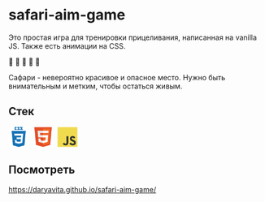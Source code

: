# safari-aim-game
Это простая игра для тренировки прицеливания, написанная на vanilla JS. Также есть анимации на CSS.

:giraffe: :elephant: :snake: :zebra: :lion:

Сафари - невероятно красивое и опасное место. Нужно быть внимательным и метким, чтобы остаться живым.

## Стек
<img src="https://github.com/devicons/devicon/blob/master/icons/css3/css3-plain-wordmark.svg"  title="CSS3" alt="CSS" width="40" height="40"/>&nbsp;
<img src="https://github.com/devicons/devicon/blob/master/icons/html5/html5-original.svg" title="HTML5" alt="HTML" width="40" height="40"/>&nbsp;
<img src="https://github.com/devicons/devicon/blob/master/icons/javascript/javascript-original.svg" title="JavaScript" alt="JavaScript" width="40" height="40"/>&nbsp;

## Посмотреть

https://daryavita.github.io/safari-aim-game/
